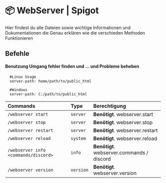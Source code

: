 
# 📦 WebServer | Spigot

Hier findest du alle Dateien sowie wichtige Informationen und Dukumentationen die Genau erklären wie die verschieden Methoden Funktionieren

## Befehle

#### Benutzung Umgang fehler finden und ... und Probleme beheben

```config
  #Linux Usage
  server-path: home/path/to/public_html

  #Windows
  server-path: C:/path/to/public_html
```


| Commands | Type     | Berechtigung                |
| :-------- | :------- | :------------------------- |
| `/webserver start` | `server` | **Benötigt**. webserver.start |
| `/webserver stop` | `server` | **Benötigt**. webserver.stop |
| `/webserver restart` | `server` | **Benötigt**. webserver.restart |
| `/webserver reload` | `system` | **Benötigt**. webserver.reload |
| `/webserver info <commands/discord> ` | `info` | **Benötigt**. webserver.commands / discord |
| `/webserver version ` | `version` | **Benötigt**. webserver.version |

